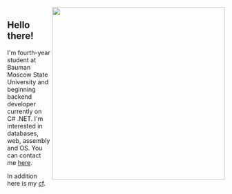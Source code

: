 <img width="400px" align="right" src="https://github-readme-stats.vercel.app/api/top-langs/?username=PajiloyLis&theme=highcontrast&count_private=true&langs_count=10&hide=tex,jupyter%20notebook,shell,makefile,cmake,bibtex%20style&layout=compact" />  

## Hello there! 
I'm fourth-year student at Bauman Moscow State University and beginning backend developer currently on C# .NET. I'm interested in databases, web, assembly and OS. You can contact me [here](https://t.me/Pajiloy_Lis "t.me").

In addition here is my [cf](https://codeforces.com/profile/Bugakov_Ivan "Codeforces").
